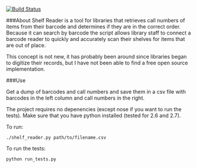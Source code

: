[![Build Status](https://travis-ci.org/asmacdo/shelf-reader.svg?branch=master)](https://travis-ci.org/asmacdo/shelf-reader)

###About
Shelf Reader is a tool for libraries that retrieves call numbers of items 
from their barcode and determines if they are in the correct order. Because
it can search by barcode the script allows library staff to connect a 
barcode reader to quickly and accurately scan their shelves for items that 
are out of place.

This concept is not new, it has probably been around since libraries began
to digitize their records, but I have not been able to find a free open 
source implementation.

###Use

Get a dump of barcodes and call numbers and save them in a csv file with
barcodes in the left column and call numbers in the right. 

The project requires no depenencies (except nose if you want to run the tests). 
Make sure that you have python installed (tested for 2.6 and 2.7). 

To run:

    ./shelf_reader.py path/to/filename.csv
    
To run the tests:

    python run_tests.py
